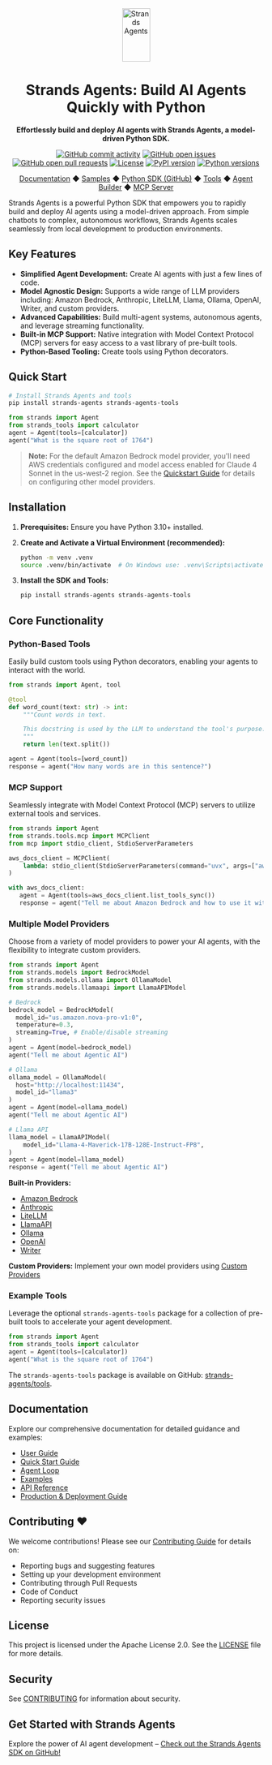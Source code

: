 <div align="center">
  <div>
    <a href="https://strandsagents.com">
      <img src="https://strandsagents.com/latest/assets/logo-light.svg" alt="Strands Agents" width="55px" height="105px">
    </a>
  </div>

  <h1>
    Strands Agents: Build AI Agents Quickly with Python
  </h1>
  <p>
    <b>Effortlessly build and deploy AI agents with Strands Agents, a model-driven Python SDK.</b>
  </p>

  <div align="center">
    <a href="https://github.com/strands-agents/sdk-python/graphs/commit-activity"><img alt="GitHub commit activity" src="https://img.shields.io/github/commit-activity/m/strands-agents/sdk-python"/></a>
    <a href="https://github.com/strands-agents/sdk-python/issues"><img alt="GitHub open issues" src="https://img.shields.io/github/issues/strands-agents/sdk-python"/></a>
    <a href="https://github.com/strands-agents/sdk-python/pulls"><img alt="GitHub open pull requests" src="https://img.shields.io/github/issues-pr/strands-agents/sdk-python"/></a>
    <a href="https://github.com/strands-agents/sdk-python/blob/main/LICENSE"><img alt="License" src="https://img.shields.io/github/license/strands-agents/sdk-python"/></a>
    <a href="https://pypi.org/project/strands-agents/"><img alt="PyPI version" src="https://img.shields.io/pypi/v/strands-agents"/></a>
    <a href="https://python.org"><img alt="Python versions" src="https://img.shields.io/pypi/pyversions/strands-agents"/></a>
  </div>
  
  <p>
    <a href="https://strandsagents.com/">Documentation</a>
    ◆ <a href="https://github.com/strands-agents/samples">Samples</a>
    ◆ <a href="https://github.com/strands-agents/sdk-python">Python SDK (GitHub)</a>
    ◆ <a href="https://github.com/strands-agents/tools">Tools</a>
    ◆ <a href="https://github.com/strands-agents/agent-builder">Agent Builder</a>
    ◆ <a href="https://github.com/strands-agents/mcp-server">MCP Server</a>
  </p>
</div>

Strands Agents is a powerful Python SDK that empowers you to rapidly build and deploy AI agents using a model-driven approach.  From simple chatbots to complex, autonomous workflows, Strands Agents scales seamlessly from local development to production environments.

## Key Features

*   **Simplified Agent Development:** Create AI agents with just a few lines of code.
*   **Model Agnostic Design:** Supports a wide range of LLM providers including: Amazon Bedrock, Anthropic, LiteLLM, Llama, Ollama, OpenAI, Writer, and custom providers.
*   **Advanced Capabilities:** Build multi-agent systems, autonomous agents, and leverage streaming functionality.
*   **Built-in MCP Support:** Native integration with Model Context Protocol (MCP) servers for easy access to a vast library of pre-built tools.
*   **Python-Based Tooling:** Create tools using Python decorators.

## Quick Start

```bash
# Install Strands Agents and tools
pip install strands-agents strands-agents-tools
```

```python
from strands import Agent
from strands_tools import calculator
agent = Agent(tools=[calculator])
agent("What is the square root of 1764")
```

> **Note:** For the default Amazon Bedrock model provider, you'll need AWS credentials configured and model access enabled for Claude 4 Sonnet in the us-west-2 region. See the [Quickstart Guide](https://strandsagents.com/) for details on configuring other model providers.

## Installation

1.  **Prerequisites:** Ensure you have Python 3.10+ installed.

2.  **Create and Activate a Virtual Environment (recommended):**

    ```bash
    python -m venv .venv
    source .venv/bin/activate  # On Windows use: .venv\Scripts\activate
    ```

3.  **Install the SDK and Tools:**

    ```bash
    pip install strands-agents strands-agents-tools
    ```

## Core Functionality

### Python-Based Tools

Easily build custom tools using Python decorators, enabling your agents to interact with the world.

```python
from strands import Agent, tool

@tool
def word_count(text: str) -> int:
    """Count words in text.

    This docstring is used by the LLM to understand the tool's purpose.
    """
    return len(text.split())

agent = Agent(tools=[word_count])
response = agent("How many words are in this sentence?")
```

### MCP Support

Seamlessly integrate with Model Context Protocol (MCP) servers to utilize external tools and services.

```python
from strands import Agent
from strands.tools.mcp import MCPClient
from mcp import stdio_client, StdioServerParameters

aws_docs_client = MCPClient(
    lambda: stdio_client(StdioServerParameters(command="uvx", args=["awslabs.aws-documentation-mcp-server@latest"]))
)

with aws_docs_client:
   agent = Agent(tools=aws_docs_client.list_tools_sync())
   response = agent("Tell me about Amazon Bedrock and how to use it with Python")
```

### Multiple Model Providers

Choose from a variety of model providers to power your AI agents, with the flexibility to integrate custom providers.

```python
from strands import Agent
from strands.models import BedrockModel
from strands.models.ollama import OllamaModel
from strands.models.llamaapi import LlamaAPIModel

# Bedrock
bedrock_model = BedrockModel(
  model_id="us.amazon.nova-pro-v1:0",
  temperature=0.3,
  streaming=True, # Enable/disable streaming
)
agent = Agent(model=bedrock_model)
agent("Tell me about Agentic AI")

# Ollama
ollama_model = OllamaModel(
  host="http://localhost:11434",
  model_id="llama3"
)
agent = Agent(model=ollama_model)
agent("Tell me about Agentic AI")

# Llama API
llama_model = LlamaAPIModel(
    model_id="Llama-4-Maverick-17B-128E-Instruct-FP8",
)
agent = Agent(model=llama_model)
response = agent("Tell me about Agentic AI")
```

**Built-in Providers:**

*   [Amazon Bedrock](https://strandsagents.com/latest/user-guide/concepts/model-providers/amazon-bedrock/)
*   [Anthropic](https://strandsagents.com/latest/user-guide/concepts/model-providers/anthropic/)
*   [LiteLLM](https://strandsagents.com/latest/user-guide/concepts/model-providers/litellm/)
*   [LlamaAPI](https://strandsagents.com/latest/user-guide/concepts/model-providers/llamaapi/)
*   [Ollama](https://strandsagents.com/latest/user-guide/concepts/model-providers/ollama/)
*   [OpenAI](https://strandsagents.com/latest/user-guide/concepts/model-providers/openai/)
*   [Writer](https://strandsagents.com/latest/documentation/docs/user-guide/concepts/model-providers/writer/)

**Custom Providers:** Implement your own model providers using [Custom Providers](https://strandsagents.com/latest/user-guide/concepts/model-providers/custom_model_provider/)

### Example Tools

Leverage the optional `strands-agents-tools` package for a collection of pre-built tools to accelerate your agent development.

```python
from strands import Agent
from strands_tools import calculator
agent = Agent(tools=[calculator])
agent("What is the square root of 1764")
```

The `strands-agents-tools` package is available on GitHub: [strands-agents/tools](https://github.com/strands-agents/tools).

## Documentation

Explore our comprehensive documentation for detailed guidance and examples:

*   [User Guide](https://strandsagents.com/)
*   [Quick Start Guide](https://strandsagents.com/latest/user-guide/quickstart/)
*   [Agent Loop](https://strandsagents.com/latest/user-guide/concepts/agents/agent-loop/)
*   [Examples](https://strandsagents.com/latest/examples/)
*   [API Reference](https://strandsagents.com/latest/api-reference/agent/)
*   [Production & Deployment Guide](https://strandsagents.com/latest/user-guide/deploy/operating-agents-in-production/)

## Contributing ❤️

We welcome contributions! Please see our [Contributing Guide](CONTRIBUTING.md) for details on:

*   Reporting bugs and suggesting features
*   Setting up your development environment
*   Contributing through Pull Requests
*   Code of Conduct
*   Reporting security issues

## License

This project is licensed under the Apache License 2.0.  See the [LICENSE](LICENSE) file for more details.

## Security

See [CONTRIBUTING](CONTRIBUTING.md#security-issue-notifications) for information about security.

##  Get Started with Strands Agents

Explore the power of AI agent development – [Check out the Strands Agents SDK on GitHub!](https://github.com/strands-agents/sdk-python)